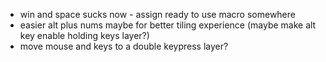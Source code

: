 - win and space sucks now - assign ready to use macro somewhere
- easier alt plus nums maybe for better tiling experience (maybe make alt key enable holding keys layer?)
- move mouse and keys to a double keypress layer?